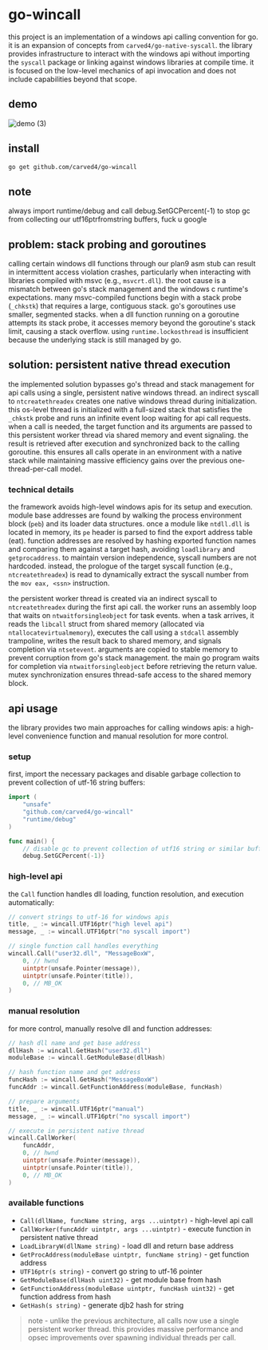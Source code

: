 # go-wincall

this project is an implementation of a windows api calling convention for go. it is an expansion of concepts from `carved4/go-native-syscall`. the library provides infrastructure to interact with the windows api without importing the `syscall` package or linking against windows libraries at compile time. it is focused on the low-level mechanics of api invocation and does not include capabilities beyond that scope.

## demo
![demo (3)](https://github.com/user-attachments/assets/0786f2db-043b-4b1e-8af2-da8f651c2864)

## install
```bash
go get github.com/carved4/go-wincall
```

## note 
always import runtime/debug and call debug.SetGCPercent(-1) to stop gc from collecting our utf16ptrfromstring buffers, fuck u google

## problem: stack probing and goroutines

calling certain windows dll functions through our plan9 asm stub can result in intermittent access violation crashes, particularly when interacting with libraries compiled with msvc (e.g., `msvcrt.dll`). the root cause is a mismatch between go's stack management and the windows c runtime's expectations. many msvc-compiled functions begin with a stack probe (`_chkstk`) that requires a large, contiguous stack. go's goroutines use smaller, segmented stacks. when a dll function running on a goroutine attempts its stack probe, it accesses memory beyond the goroutine's stack limit, causing a stack overflow. using `runtime.lockosthread` is insufficient because the underlying stack is still managed by go.

## solution: persistent native thread execution

the implemented solution bypasses go's thread and stack management for api calls using a single, persistent native windows thread. an indirect syscall to `ntcreatethreadex` creates one native windows thread during initialization. this os-level thread is initialized with a full-sized stack that satisfies the `_chkstk` probe and runs an infinite event loop waiting for api call requests. when a call is needed, the target function and its arguments are passed to this persistent worker thread via shared memory and event signaling. the result is retrieved after execution and synchronized back to the calling goroutine. this ensures all calls operate in an environment with a native stack while maintaining massive efficiency gains over the previous one-thread-per-call model.

### technical details

the framework avoids high-level windows apis for its setup and execution. module base addresses are found by walking the process environment block (`peb`) and its loader data structures. once a module like `ntdll.dll` is located in memory, its `pe` header is parsed to find the export address table (eat). function addresses are resolved by hashing exported function names and comparing them against a target hash, avoiding `loadlibrary` and `getprocaddress`. to maintain version independence, syscall numbers are not hardcoded. instead, the prologue of the target syscall function (e.g., `ntcreatethreadex`) is read to dynamically extract the syscall number from the `mov eax, <ssn>` instruction. 

the persistent worker thread is created via an indirect syscall to `ntcreatethreadex` during the first api call. the worker runs an assembly loop that waits on `ntwaitforsingleobject` for task events. when a task arrives, it reads the `libcall` struct from shared memory (allocated via `ntallocatevirtualmemory`), executes the call using a `stdcall` assembly trampoline, writes the result back to shared memory, and signals completion via `ntsetevent`. arguments are copied to stable memory to prevent corruption from go's stack management. the main go program waits for completion via `ntwaitforsingleobject` before retrieving the return value. mutex synchronization ensures thread-safe access to the shared memory block.

## api usage

the library provides two main approaches for calling windows apis: a high-level convenience function and manual resolution for more control.

### setup

first, import the necessary packages and disable garbage collection to prevent collection of utf-16 string buffers:

```go
import (
	"unsafe"
	"github.com/carved4/go-wincall"
	"runtime/debug"
)

func main() {
	// disable gc to prevent collection of utf16 string or similar buffers we need throughout
	debug.SetGCPercent(-1)}
```

### high-level api

the `Call` function handles dll loading, function resolution, and execution automatically:

```go
// convert strings to utf-16 for windows apis
title, _ := wincall.UTF16ptr("high level api")
message, _ := wincall.UTF16ptr("no syscall import")

// single function call handles everything
wincall.Call("user32.dll", "MessageBoxW",
	0, // hwnd
	uintptr(unsafe.Pointer(message)),
	uintptr(unsafe.Pointer(title)),
	0, // MB_OK
)
```

### manual resolution

for more control, manually resolve dll and function addresses:

```go
// hash dll name and get base address
dllHash := wincall.GetHash("user32.dll")
moduleBase := wincall.GetModuleBase(dllHash)

// hash function name and get address
funcHash := wincall.GetHash("MessageBoxW")
funcAddr := wincall.GetFunctionAddress(moduleBase, funcHash)

// prepare arguments
title, _ := wincall.UTF16ptr("manual")
message, _ := wincall.UTF16ptr("no syscall import")

// execute in persistent native thread
wincall.CallWorker(
	funcAddr,
	0, // hwnd
	uintptr(unsafe.Pointer(message)),
	uintptr(unsafe.Pointer(title)),
	0, // MB_OK
)
```

### available functions

- `Call(dllName, funcName string, args ...uintptr)` - high-level api call
- `CallWorker(funcAddr uintptr, args ...uintptr)` - execute function in persistent native thread
- `LoadLibraryW(dllName string)` - load dll and return base address
- `GetProcAddress(moduleBase uintptr, funcName string)` - get function address
- `UTF16ptr(s string)` - convert go string to utf-16 pointer
- `GetModuleBase(dllHash uint32)` - get module base from hash
- `GetFunctionAddress(moduleBase uintptr, funcHash uint32)` - get function address from hash
- `GetHash(s string)` - generate djb2 hash for string

> note - unlike the previous architecture, all calls now use a single persistent worker thread. this provides massive performance and opsec improvements over spawning individual threads per call.